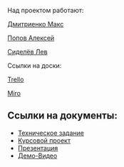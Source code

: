 Над проектом работают:

[Дмитриенко Макс](https://github.com/maksBest262626)

[Попов Алексей](https://github.com/AlekseyPopov2000)

[Сиделёв Лев](https://github.com/vasvassiiid)

Ссылки на доски:

[Trello](https://trello.com/b/rKqM2RkE/keeping-track-of-biathlon-competition-statistics)

[Miro](https://miro.com/app/board/o9J_lOIZzk4=/)

<h2>Ссылки на документы:</h2>
<ul>
	<li><a href="https://github.com/maksBest262626/Biatlon/blob/main/Documents/Tekhnicheskoe_zadanie.pdf">Техническое задание</a></li>
    <li><a href="https://github.com/maksBest262626/Biatlon/blob/main/Documents/Kursovoy_proekt.pdf">Курсовой проект</a></li>
    <li><a href="https://github.com/maksBest262626/Biatlon/blob/main/Documents/biatlon.pptx">Презентация</a></li>
    <li><a href="https://drive.google.com/file/d/12Xf-TwDUPQVAMdDBvFhZ3OlBB5MX1N_m/view">Демо-Видео</a></li>
</ul>
